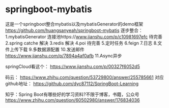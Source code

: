 # springboot-mybatis
这是一个springboot整合mybatis以及mybatisGenerator的demo框架
https://github.com/huangsanyeah/springboot-mybatis
逐步整合：
1.mybatisGenerator 连接池https://www.jianshu.com/p/c10981697efc 待完善
2.spring catche 解决
3.redis 解决
4.poi 待完善
5.定时任务 
6.feign
7.日志
8.文件上传下载
9.多数据源配置
10.发送邮件 https://www.jianshu.com/p/7894a4af0afb
11.Async异步

springCloud看这个：
https://www.jianshu.com/p/00327f6052d5


码云：
https://www.zhihu.com/question/53729800/answer/255785661
对应github地址：
https://github.com/dyc87112/SpringBoot-Learning

知乎：Spring Boot有哪些好的学习资料?不限于博客，书籍，公众号
https://www.zhihu.com/question/60502980/answer/176834036